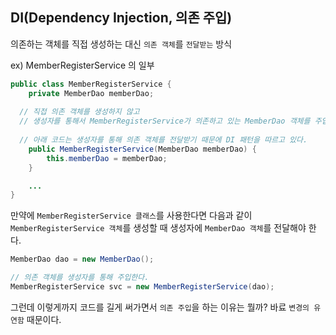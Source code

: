 ## DI(Dependency Injection, 의존 주입) 

의존하는 객체를 직접 생성하는 대신 `의존 객체`를 `전달받는` 방식 

ex) MemberRegisterService 의 일부 
``` java
public class MemberRegisterService {
	private MemberDao memberDao;
  
  // 직접 의존 객체를 생성하지 않고 
  // 생성자를 통해서 MemberRegisterService가 의존하고 있는 MemberDao 객체를 주입 받는다. 
  
  // 아래 코드는 생성자를 통해 의존 객체를 전달받기 때문에 DI 패턴을 따르고 있다. 
	public MemberRegisterService(MemberDao memberDao) {
		this.memberDao = memberDao;
	}

	... 
}
```

만약에 `MemberRegisterService 클래스`를 사용한다면 다음과 같이 `MemberRegisterService 객체`를 생성할 때 생성자에 `MemberDao 객체`를 전달해야 한다. 
``` java
MemberDao dao = new MemberDao(); 

// 의존 객체를 생성자를 통해 주입한다. 
MemberRegisterService svc = new MemberRegisterService(dao); 
```

그런데 이렇게까지 코드를 길게 써가면서 `의존 주입`을 하는 이유는 뭘까? 바료 `변경의 유연함` 때문이다. 
